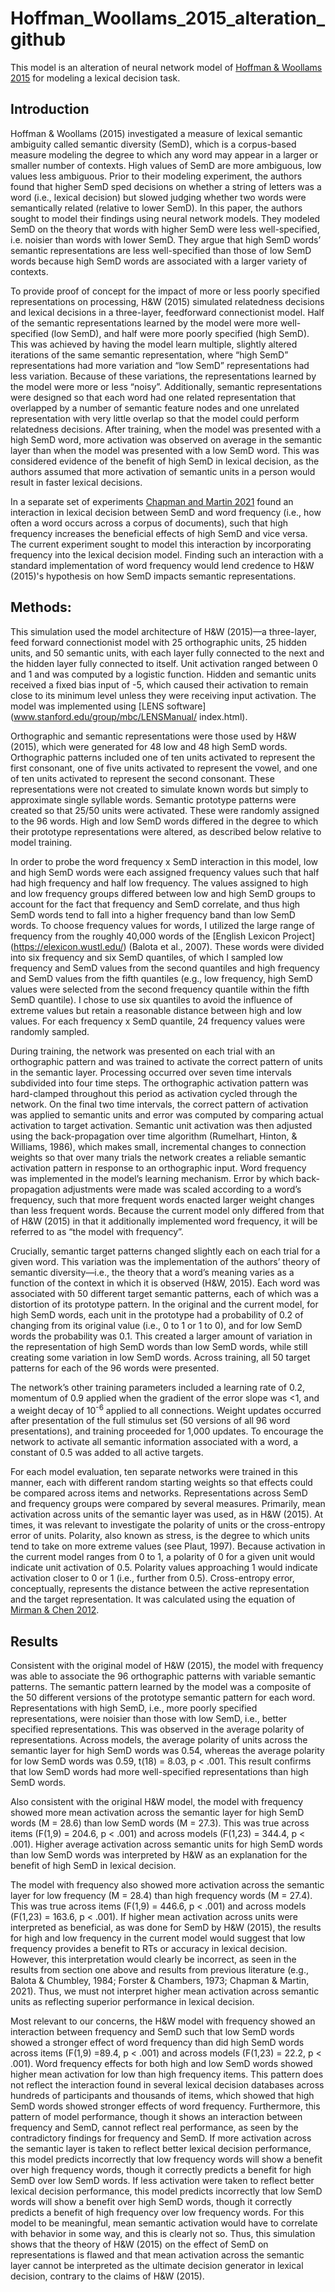 # Hoffman_Woollams_2015_alteration_github
This model is an alteration of neural network model of [Hoffman &amp; Woollams 2015](https://doi.org/10.1037/a0038995) for modeling a lexical decision task. 

## Introduction

Hoffman & Woollams (2015) investigated a measure of lexical semantic ambiguity called semantic diversity (SemD), which is a corpus-based measure modeling the degree to which any word may appear in a larger or smaller number of contexts. High values of SemD are more ambiguous, low values less ambiguous. Prior to their modeling experiment, the authors found that higher SemD sped decisions on whether a string of letters was a word (i.e., lexical decision) but slowed judging whether two words were semantically related (relative to lower SemD). In this paper, the authors sought to model their findings using neural network models. They modeled SemD on the theory that words with higher SemD were less well-specified, i.e. noisier than words with lower SemD. They argue that high SemD words’ semantic representations are less well-specified than those of low SemD words because high SemD words are associated with a larger variety of contexts.

To provide proof of concept for the impact of more or less poorly specified representations on processing, H&W (2015) simulated relatedness decisions and lexical decisions in a three-layer, feedforward connectionist model. Half of the semantic representations learned by the model were more well-specified (low SemD), and half were more poorly specified (high SemD). This was achieved by having the model learn multiple, slightly altered iterations of the same semantic representation, where “high SemD” representations had more variation and “low SemD” representations had less variation. Because of these variations, the representations learned by the model were more or less “noisy”. Additionally, semantic representations were designed so that each word had one related representation that overlapped by a number of semantic feature nodes and one unrelated representation with very little overlap so that the model could perform relatedness decisions. After training, when the model was presented with a high SemD word, more activation was observed on average in the semantic layer than when the model was presented with a low SemD word. This was considered evidence of the benefit of high SemD in lexical decision, as the authors assumed that more activation of semantic units in a person would result in faster lexical decisions. 

In a separate set of experiments [Chapman and Martin 2021](http://dx.doi.org/10.1037/xge0001123) found an interaction in lexical decision between SemD and word frequency (i.e., how often a word occurs across a corpus of documents), such that high frequency increases the beneficial effects of high SemD and vice versa. The current experiment sought to model this interaction by incorporating frequency into the lexical decision model. Finding such an interaction with a standard implementation of word frequency would lend credence to H&W (2015)'s hypothesis on how SemD impacts semantic representations. 

## Methods:
This simulation used the model architecture of H&W (2015)—a three-layer, feed forward connectionist model with 25 orthographic units, 25 hidden units, and 50 semantic units, with each layer fully connected to the next and the hidden layer fully connected to itself. Unit activation ranged between 0 and 1 and was computed by a logistic function. Hidden and semantic units received a fixed bias input of -5, which caused their activation to remain close to its minimum level unless they were receiving input activation. The model was implemented using [LENS software] (www.stanford.edu/group/mbc/LENSManual/ index.html).

Orthographic and semantic representations were those used by H&W (2015), which were generated for 48 low and 48 high SemD words. Orthographic patterns included one of ten units activated to represent the first consonant, one of five units activated to represent the vowel, and one of ten units activated to represent the second consonant. These representations were not created to simulate known words but simply to approximate single syllable words. Semantic prototype patterns were created so that 25/50 units were activated. These were randomly assigned to the 96 words. High and low SemD words differed in the degree to which their prototype representations were altered, as described below relative to model training.

In order to probe the word frequency x SemD interaction in this model, low and high SemD words were each assigned frequency values such that half had high frequency and half low frequency. The values assigned to high and low frequency groups differed between low and high SemD groups to account for the fact that frequency and SemD correlate, and thus high SemD words tend to fall into a higher frequency band than low SemD words. To choose frequency values for words, I utilized the large range of frequency from the roughly 40,000 words of the [English Lexicon Project] (https://elexicon.wustl.edu/) (Balota et al., 2007). These words were divided into six frequency and six SemD quantiles, of which I sampled low frequency and SemD values from the second quantiles and high frequency and SemD values from the fifth quantiles (e.g., low frequency, high SemD values were selected from the second frequency quantile within the fifth SemD quantile). I chose to use six quantiles to avoid the influence of extreme values but retain a reasonable distance between high and low values. For each frequency x SemD quantile, 24 frequency values were randomly sampled.  

During training, the network was presented on each trial with an orthographic pattern and was trained to activate the correct pattern of units in the semantic layer. Processing occurred over seven time intervals subdivided into four time steps. The orthographic activation pattern was hard-clamped throughout this period as activation cycled through the network. On the final two time intervals, the correct pattern of activation was applied to semantic units and error was computed by comparing actual activation to target activation. Semantic unit activation was then adjusted using the back-propagation over time algorithm (Rumelhart, Hinton, & Williams, 1986), which makes small, incremental changes to connection weights so that over many trials the network creates a reliable semantic activation pattern in response to an orthographic input. Word frequency was implemented in the model’s learning mechanism. Error by which back-propagation adjustments were made was scaled according to a word’s frequency, such that more frequent words enacted larger weight changes than less frequent words. Because the current model only differed from that of H&W (2015) in that it additionally implemented word frequency, it will be referred to as “the model with frequency”.

Crucially, semantic target patterns changed slightly each on each trial for a given word. This variation was the implementation of the authors’ theory of semantic diversity—i.e., the theory that a word’s meaning varies as a function of the context in which it is observed (H&W, 2015). Each word was associated with 50 different target semantic patterns, each of which was a distortion of its prototype pattern. In the original and the current model, for high SemD words, each unit in the prototype had a probability of 0.2 of changing from its original value (i.e., 0 to 1 or 1 to 0), and for low SemD words the probability was 0.1. This created a larger amount of variation in the representation of high SemD words than low SemD words, while still creating some variation in low SemD words. Across training, all 50 target patterns for each of the 96 words were presented.

The network’s other training parameters included a learning rate of 0.2, momentum of 0.9 applied when the gradient of the error slope was <1, and a weight decay of 10<sup>-6</sup> applied to all connections. Weight updates occurred after presentation of the full stimulus set (50 versions of all 96 word presentations), and training proceeded for 1,000 updates. To encourage the network to activate all semantic information associated with a word, a constant of 0.5 was added to all active targets. 

For each model evaluation, ten separate networks were trained in this manner, each with different random starting weights so that effects could be compared across items and networks. Representations across SemD and frequency groups were compared by several measures. Primarily, mean activation across units of the semantic layer was used, as in H&W (2015). At times, it was relevant to investigate the polarity of units or the cross-entropy error of units. Polarity, also known as stress, is the degree to which units tend to take on more extreme values (see Plaut, 1997). Because activation in the current model ranges from 0 to 1, a polarity of 0 for a given unit would indicate unit activation of 0.5. Polarity values approaching 1 would indicate activation closer to 0 or 1 (i.e., further from 0.5). Cross-entropy error, conceptually, represents the distance between the active representation and the target representation. It was calculated using the equation of [Mirman & Chen 2012](https://doi.org/10.1037/a0027175).

## Results

Consistent with the original model of H&W (2015), the model with frequency was able to associate the 96 orthographic patterns with variable semantic patterns. The semantic pattern learned by the model was a composite of the 50 different versions of the prototype semantic pattern for each word. Representations with high SemD, i.e., more poorly specified representations, were noisier than those with low SemD, i.e., better specified representations. This was observed in the average polarity of representations. Across models, the average polarity of units across the semantic layer for high SemD words was 0.54, whereas the average polarity for low SemD words was 0.59, t(18) = 8.03, p < .001. This result confirms that low SemD words had more well-specified representations than high SemD words.

Also consistent with the original H&W model, the model with frequency showed more mean activation across the semantic layer for high SemD words (M = 28.6) than low SemD words (M = 27.3). This was true across items (F(1,9) = 204.6, p < .001) and across models (F(1,23) = 344.4, p < .001). Higher average activation across semantic units for high SemD words than low SemD words was interpreted by H&W as an explanation for the benefit of high SemD in lexical decision. 

The model with frequency also showed more activation across the semantic layer for low frequency (M = 28.4) than high frequency words (M = 27.4). This was true across items (F(1,9) = 446.6, p < .001) and across models (F(1,23) = 163.6, p < .001). If higher mean activation across units were interpreted as beneficial, as was done for SemD by H&W (2015), the results for high and low frequency in the current model would suggest that low frequency provides a benefit to RTs or accuracy in lexical decision. However, this interpretation would clearly be incorrect, as seen in the results from section one above and results from previous literature (e.g., Balota & Chumbley, 1984; Forster & Chambers, 1973; Chapman & Martin, 2021). Thus, we must not interpret higher mean activation across semantic units as reflecting superior performance in lexical decision.

Most relevant to our concerns, the H&W model with frequency showed an interaction between frequency and SemD such that low SemD words showed a stronger effect of word frequency than did high SemD words across items (F(1,9) =89.4, p < .001) and across models (F(1,23) = 22.2, p < .001). Word frequency effects for both high and low SemD words showed higher mean activation for low than high frequency items. This pattern does not reflect the interaction found in several lexical decision databases across hundreds of participants and thousands of items, which showed that high SemD words showed stronger effects of word frequency. Furthermore, this pattern of model performance, though it shows an interaction between frequency and SemD, cannot reflect real performance, as seen by the contradictory findings for frequency and SemD. If more activation across the semantic layer is taken to reflect better lexical decision performance, this model predicts incorrectly that low frequency words will show a benefit over high frequency words, though it correctly predicts a benefit for high SemD over low SemD words. If less activation were taken to reflect better lexical decision performance, this model predicts incorrectly that low SemD words will show a benefit over high SemD words, though it correctly predicts a benefit of high frequency over low frequency words. For this model to be meaningful, mean semantic activation would have to correlate with behavior in some way, and this is clearly not so. Thus, this simulation shows that the theory of H&W (2015) on the effect of SemD on representations is flawed and that mean activation across the semantic layer cannot be interpreted as the ultimate decision generator in lexical decision, contrary to the claims of H&W (2015). 

